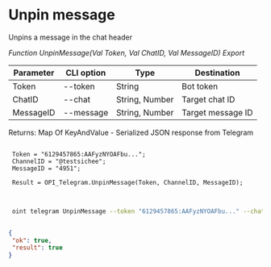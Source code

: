 ﻿---
sidebar_position: 5
---

# Unpin message
 Unpins a message in the chat header


*Function UnpinMessage(Val Token, Val ChatID, Val MessageID) Export*

 | Parameter | CLI option | Type | Destination |
 |-|-|-|-|
 | Token | --token | String | Bot token |
 | ChatID | --chat | String, Number | Target chat ID |
 | MessageID | --message | String, Number | Target message ID |

 
 Returns: Map Of KeyAndValue - Serialized JSON response from Telegram

```bsl title="Code example"
	
 Token = "6129457865:AAFyzNYOAFbu...";
 ChannelID = "@testsichee";
 MessageID = "4951";
 
 Result = OPI_Telegram.UnpinMessage(Token, ChannelID, MessageID);
	
```

```sh title="CLI command example"
 
 oint telegram UnpinMessage --token "6129457865:AAFyzNYOAFbu..." --chat %chat% --message "4951"


```


```json title="Result"

{
 "ok": true,
 "result": true
}

```
